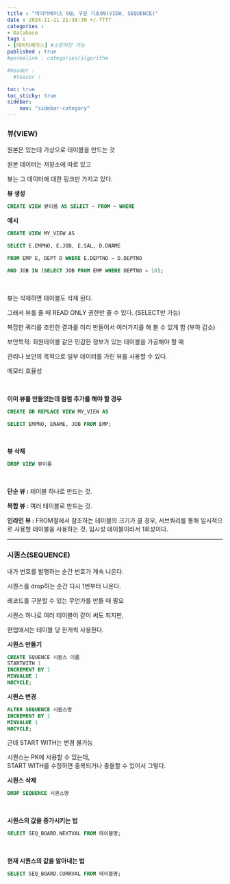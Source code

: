 ```yaml
---
title : "데이터베이스 SQL 구문 기초09(VIEW, SEQUENCE)"
date : 2024-11-21 21:38:30 +/-TTTT
categories : 
- Database
tags : 
- [데이터베이스] #소문자만 가능
published : true
#permalink : categories/algorithm

#header :
  #teaser : 

toc: true
toc_sticky: true
sidebar:
    nav: "sidebar-category"
---
```


### 뷰(VIEW)

원본은 있는데 가상으로 테이블을 만드는 것

원본 데이터는 저장소에 따로 있고

뷰는 그 데이터에 대한 링크만 가지고 있다.

**뷰 생성**

```sql
CREATE VIEW 뷰이름 AS SELECT ~ FROM ~ WHERE
```

**예시**

```sql
CREATE VIEW MY_VIEW AS 

SELECT E.EMPNO, E.JOB, E.SAL, D.DNAME

FROM EMP E, DEPT D WHERE E.DEPTNO = D.DEPTNO

AND JOB IN (SELECT JOB FROM EMP WHERE DEPTNO = 10);
```

&nbsp;

뷰는 삭제하면 테이블도 삭제 된다.

그래서 뷰를 줄 때 READ ONLY 권한만 줄 수 있다. (SELECT만 가능)

복잡한 쿼리를 조인한 결과를 미리 만들어서 여러가지를 해 볼 수 있게 함 (부하 감소)

보안목적: 회원테이블 같은 민감한 정보가 있는 테이블을 가공해야 할 때

관리나 보안의 목적으로 일부 데이터를 가린 뷰를 사용할 수 있다.

메모리 효율성

&nbsp;

**이미 뷰를 만들었는데 컬럼 추가를 해야 할 경우**

```sql
CREATE OR REPLACE VIEW MY_VIEW AS

SELECT EMPNO, ENAME, JOB FROM EMP;
```

&nbsp;

**뷰 삭제**

```sql
DROP VIEW 뷰이름
```

&nbsp;

**단순 뷰 :** 테이블 하나로 만드는 것.

**복합 뷰 :** 여러 테이블로 만드는 것.

**인라인 뷰 :** FROM절에서 참조하는 테이블의 크기가 클 경우, 서브쿼리를 통해 임시적으로 사용할 테이블을 사용하는 것. 임시성 테이블이라서 1회성이다.

* * *

### 시퀀스(SEQUENCE)

내가 번호를 발행하는 순간 번호가 계속 나온다.

시퀀스를 drop하는 순간 다시 1번부터 나온다.

레코드를 구분할 수 있는 무언가를 만들 때 필요

시퀀스 하나로 여러 테이블이 같이 써도 되지만,

현업에서는 테이블 당 한개씩 사용한다.

**시퀀스 만들기**

```sql
CREATE SQUENCE 시퀀스 이름 
STARTWITH 1
INCREMENT BY 1
MINVALUE 1
NOCYCLE;
```

**시퀀스 변경**

```sql
ALTER SEQUENCE 시퀀스명 
INCREMENT BY 1
MINVALUE 1
NOCYCLE;
```

근데 START WITH는 변경 불가능

시퀀스는 PK에 사용할 수 있는데,  
START WITH를 수정하면 중복되거나 충돌할 수 있어서 그렇다.

**시퀀스 삭제**

```sql
DROP SEQUENCE 시퀀스명
```

&nbsp;

**시퀀스의 값을 증가시키는 법**
```sql
SELECT SEQ_BOARD.NEXTVAL FROM 테이블명;
```
&nbsp;

**현재 시퀀스의 값을 알아내는 법**
```sql
SELECT SEQ_BOARD.CURRVAL FROM 테이블명;
```
